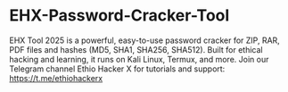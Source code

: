 # EHX-Password-Cracker-Tool
EHX Tool 2025 is a powerful, easy-to-use password cracker for ZIP, RAR, PDF files and hashes (MD5, SHA1, SHA256, SHA512). Built for ethical hacking and learning, it runs on Kali Linux, Termux, and more. Join our Telegram channel Ethio Hacker X for tutorials and support: https://t.me/ethiohackerx

